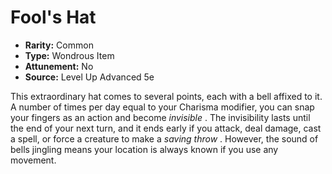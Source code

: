 # Fool's Hat

- **Rarity:** Common
- **Type:** Wondrous Item
- **Attunement:** No
- **Source:** Level Up Advanced 5e

This extraordinary hat comes to several points, each with a bell affixed to it. A number of times per day equal to your Charisma modifier, you can snap your fingers as an action and become _invisible_ . The invisibility lasts until the end of your next turn, and it ends early if you attack, deal damage, cast a spell, or force a creature to make a _saving throw_ . However, the sound of bells jingling means your location is always known if you use any movement.
